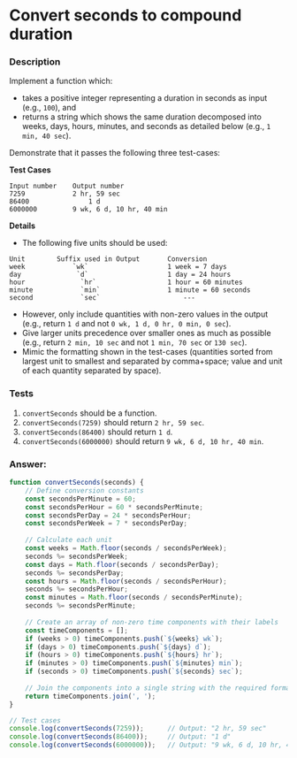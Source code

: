 # Convert seconds to compound duration

### Description

Implement a function which:

- takes a positive integer representing a duration in seconds as input (e.g., `100`), and
- returns a string which shows the same duration decomposed into weeks, days, hours, minutes, and seconds as detailed below (e.g., `1 min, 40 sec`).

Demonstrate that it passes the following three test-cases:

**Test Cases**
```
Input number	Output number
7259	        2 hr, 59 sec
86400	            1 d
6000000	        9 wk, 6 d, 10 hr, 40 min
```

**Details**

- The following five units should be used: 
```
Unit	    Suffix used in Output	    Conversion
week	        `wk`	                1 week = 7 days
day	             `d`	                1 day = 24 hours
hour	          `hr`	                1 hour = 60 minutes
minute	          `min`	                1 minute = 60 seconds
second	          `sec`	                    ---
```

- However, only include quantities with non-zero values in the output (e.g., return `1 d` and not `0 wk, 1 d, 0 hr, 0 min, 0 sec`).
- Give larger units precedence over smaller ones as much as possible (e.g., return `2 min, 10 sec` and not `1 min, 70 sec` or `130 sec`).
- Mimic the formatting shown in the test-cases (quantities sorted from largest unit to smallest and separated by comma+space; value and unit of each quantity separated by space).

### Tests

1. `convertSeconds` should be a function.
2. `convertSeconds(7259)` should return `2 hr, 59 sec`.
3. `convertSeconds(86400)` should return `1 d`.
4. `convertSeconds(6000000)` should return `9 wk, 6 d, 10 hr, 40 min`.

### Answer:

```javascript
function convertSeconds(seconds) {
    // Define conversion constants
    const secondsPerMinute = 60;
    const secondsPerHour = 60 * secondsPerMinute;
    const secondsPerDay = 24 * secondsPerHour;
    const secondsPerWeek = 7 * secondsPerDay;
    
    // Calculate each unit
    const weeks = Math.floor(seconds / secondsPerWeek);
    seconds %= secondsPerWeek;
    const days = Math.floor(seconds / secondsPerDay);
    seconds %= secondsPerDay;
    const hours = Math.floor(seconds / secondsPerHour);
    seconds %= secondsPerHour;
    const minutes = Math.floor(seconds / secondsPerMinute);
    seconds %= secondsPerMinute;
    
    // Create an array of non-zero time components with their labels
    const timeComponents = [];
    if (weeks > 0) timeComponents.push(`${weeks} wk`);
    if (days > 0) timeComponents.push(`${days} d`);
    if (hours > 0) timeComponents.push(`${hours} hr`);
    if (minutes > 0) timeComponents.push(`${minutes} min`);
    if (seconds > 0) timeComponents.push(`${seconds} sec`);
    
    // Join the components into a single string with the required format
    return timeComponents.join(', ');
}

// Test cases
console.log(convertSeconds(7259));      // Output: "2 hr, 59 sec"
console.log(convertSeconds(86400));     // Output: "1 d"
console.log(convertSeconds(6000000));   // Output: "9 wk, 6 d, 10 hr, 40 min"
```